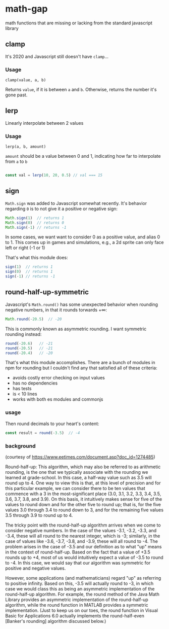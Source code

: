 # math-gap
math functions that are missing or lacking from the standard javascript library

## clamp

It's 2020 and Javascript still doesn't have `clamp`...

### Usage

`clamp(value, a, b)`

Returns `value`, if it is between `a` and `b`. Otherwise, returns the number
it's gone past.


## lerp

Linearly interpolate between 2 values

### Usage

`lerp(a, b, amount)`

`amount` should be a value between 0 and 1, indicating how far to interpolate from `a` to `b`

```javascript

const val = lerp(10, 20, 0.5) // val === 15
```


## sign

`Math.sign` was added to Javascript somewhat recently. It's behavior regarding `0` is to not give it 
a positive or negative sign:

```javascript
Math.sign(1)  // returns 1
Math.sign(0)  // returns 0
Math.sign(-1) // returns -1
```

In some cases, we want want to consider 0 as a positive value, and alias 0 to 1.
This comes up in games and simulations, e.g., a 2d sprite can only face left or right (-1 or 1)

That's what this module does:
```javascript
sign(1)  // returns 1
sign(0)  // returns 1
sign(-1) // returns -1
```



## round-half-up-symmetric

Javascript's `Math.round()` has some unexpected behavior when rounding negative numbers, in that it rounds torwards +∞:

```javascript
Math.round(-20.5)  // -20
```

This is commonly known as asymmetric rounding. I want symmetric rounding instead:

```javascript
round(-20.6)   // -21
round(-20.5)   // -21
round(-20.4)   // -20
```

That's what this module accomplishes. There are a bunch of modules in npm for rounding but I couldn't find any that satisfied all of these criteria:
* avoids costly error checking on input values
* has no dependencies
* has tests
* is < 10 lines
* works with both es modules and commonjs


### usage

Then round decimals to your heart's content:

```javascript
const result = round(-3.5)  // -4
```



### background

(courtesy of https://www.eetimes.com/document.asp?doc_id=1274485)

Round-half-up: This algorithm, which may also be referred to as arithmetic rounding, is the one that we typically associate with the rounding we learned at grade-school. In this case, a half-way value such as 3.5 will round up to 4. One way to view this is that, at this level of precision and for this particular example, we can consider there to be ten values that commence with a 3 in the most-significant place (3.0, 3.1, 3.2, 3.3, 3.4, 3.5, 3.6, 3.7, 3.8, and 3.9). On this basis, it intuitively makes sense for five of the values to round down and for the other five to round up; that is, for the five values 3.0 through 3.4 to round down to 3, and for the remaining five values 3.5 through 3.9 to round up to 4.

The tricky point with the round-half-up algorithm arrives when we come to consider negative numbers. In the case of the values -3.1, -3.2, -3.3, and -3.4, these will all round to the nearest integer, which is -3; similarly, in the case of values like -3.6, -3.7, -3.8, and -3.9, these will all round to -4. The problem arises in the case of -3.5 and our definition as to what "up" means in the context of round-half-up. Based on the fact that a value of +3.5 rounds up to +4, most of us would intuitively expect a value of -3.5 to round to -4. In this case, we would say that our algorithm was symmetric for positive and negative values.

However, some applications (and mathematicians) regard "up" as referring to positive infinity. Based on this, -3.5 will actually round to -3, in which case we would class this as being an asymmetric implementation of the round-half-up algorithm. For example, the round method of the Java Math Library provides an asymmetric implementation of the round-half-up algorithm, while the round function in MATLAB provides a symmetric implementation. (Just to keep us on our toes, the round function in Visual Basic for Applications 6.0 actually implements the round-half-even [Banker's rounding] algorithm discussed below.)
